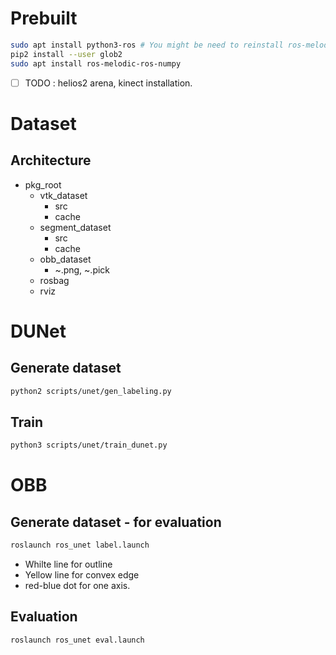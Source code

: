 # Prebuilt

```bash
sudo apt install python3-ros # You might be need to reinstall ros-melodic-desktop again.
pip2 install --user glob2
sudo apt install ros-melodic-ros-numpy
```

* [ ] TODO : helios2 arena, kinect installation.

# Dataset
## Architecture
* pkg\_root
  * vtk\_dataset
    * src
    * cache
  * segment\_dataset
    * src
    * cache
  * obb\_dataset
    * ~.png, ~.pick
  * rosbag
  * rviz
##

# DUNet
## Generate dataset
```bash
python2 scripts/unet/gen_labeling.py
```

## Train
```bash
python3 scripts/unet/train_dunet.py
```

# OBB
## Generate dataset - for evaluation
```bash
roslaunch ros_unet label.launch
```
* Whilte line for outline
* Yellow line for convex edge
* red-blue dot for one axis.
## Evaluation
```bash
roslaunch ros_unet eval.launch
```

